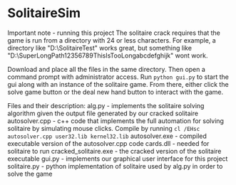# SolitaireSim

Important note - running this project
The solitaire crack requires that the game is run from a directory with 24 or less characters. For example, a directory like "D:\SolitaireTest" works great, but something like "D:\SuperLongPath12356789ThisIsTooLongabcdefghijk" wont work.

Download and place all the files in the same directory. Then open a command prompt with administrator access. Run `python gui.py` to start the gui along with an instance of the solitaire game. From there, either click the solve game button or the deal new hand button to interact with the game.

Files and their description:
alg.py - implements the solitaire solving algorithm given the output file generated by our cracked solitaire
autosolver.cpp - c++ code that implements the full automation for solving solitaire by simulating mouse clicks. Compile by running `cl /EHsc autosolver.cpp user32.lib kernel32.lib`
autosolver.exe - compiled executable version of the autosolver.cpp code
cards.dll - needed for solitaire to run
cracked_solitaire.exe - the cracked version of the solitaire executable
gui.py - implements our graphical user interface for this project
solitaire.py - python implementation of solitaire used by alg.py in order to solve the game
